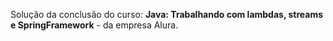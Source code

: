 Solução da conclusão do curso:
**Java: Trabalhando com lambdas, streams e SpringFramework** - da empresa Alura.
